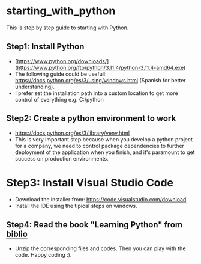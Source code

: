 # starting_with_python
This is step by step guide to starting with Python.

## Step1: Install Python
- [https://www.python.org/downloads/](https://www.python.org/ftp/python/3.11.4/python-3.11.4-amd64.exe) 
- The following guide could be usefull: https://docs.python.org/es/3/using/windows.html (Spanish for better understanding).
- I prefer set the installation path into a custom location to get more control of everything e.g. C:/python

## Step2: Create a python environment to work
- https://docs.python.org/es/3/library/venv.html
- This is very important step because when you develop a python project for a company, we need to control package dependencies to further deployment of the application when you finish, and it's paramount to get success on production environments.

# Step3: Install Visual Studio Code
- Download the installer from: https://code.visualstudio.com/download
- Install the IDE using the tipical steps on windows. 

## Step4: Read the book "Learning Python" from [biblio](./biblio/9781783551712-LEARNING_PYTHON.pdf)
- Unzip the corresponding files and codes. Then you can play with the code. Happy coding :).
